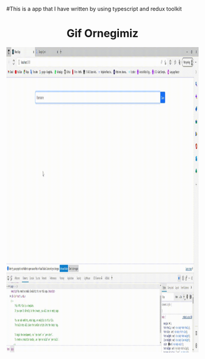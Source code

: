 
#This is a app that I have written by using typescript and redux toolkit

<h1 align="center">Gif Ornegimiz</h1>
<p><img  align="center" src="https://raw.githubusercontent.com/ismailcal21/ReduxToolkit-TypeScript/main/ts-redux.gif" width="1000" height="800"/></p>
